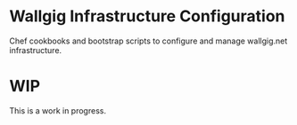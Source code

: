 # Wallgig Infrastructure Configuration

Chef cookbooks and bootstrap scripts to configure and manage wallgig.net
infrastructure.

# WIP

This is a work in progress.

